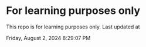 # For learning purposes only
This repo is for learning purposes only.
Last updated at

Friday, August 2, 2024 8:29:07 PM

